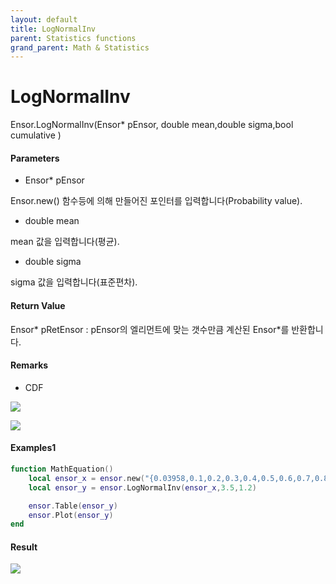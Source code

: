 ```yaml
---
layout: default
title: LogNormalInv
parent: Statistics functions
grand_parent: Math & Statistics
---
```


# LogNormalInv

Ensor.LogNormalInv\(Ensor\* pEnsor, double mean,double sigma,bool cumulative \)

#### Parameters

* Ensor\* pEnsor

Ensor.new\(\) 함수등에 의해 만들어진 포인터를 입력합니다\(Probability value\).

* double mean

mean 값을 입력합니다\(평균\).

* double sigma

sigma 값을 입력합니다\(표준편차\).

#### Return Value

Ensor\* pRetEnsor : pEnsor의 엘리먼트에 맞는 갯수만큼 계산된 Ensor\*를 반환합니다.

#### Remarks

* CDF

![](./StatisticsAPI/LogNormalDistCdfFunc.png)

![](./StatisticsAPI/LogNormalDistCdfGraph.png)

#### Examples1

```lua
function MathEquation()
	local ensor_x = ensor.new("{0.03958,0.1,0.2,0.3,0.4,0.5,0.6,0.7,0.8,0.9}")
	local ensor_y = ensor.LogNormalInv(ensor_x,3.5,1.2)

 	ensor.Table(ensor_y)
	ensor.Plot(ensor_y)
end	
```

#### Result

![](./StatisticsAPI/LogNormalInv.png)

